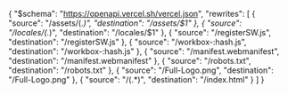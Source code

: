 
{
  "$schema": "https://openapi.vercel.sh/vercel.json",
  "rewrites": [
    { "source": "/assets/(.*)", "destination": "/assets/$1" },
    { "source": "/locales/(.*)", "destination": "/locales/$1" },
    { "source": "/registerSW.js", "destination": "/registerSW.js" },
    { "source": "/workbox-:hash.js", "destination": "/workbox-:hash.js" },
    { "source": "/manifest.webmanifest", "destination": "/manifest.webmanifest" },
    { "source": "/robots.txt", "destination": "/robots.txt" },
    { "source": "/Full-Logo.png", "destination": "/Full-Logo.png" },
    { "source": "/(.*)", "destination": "/index.html" }
  ]
}
